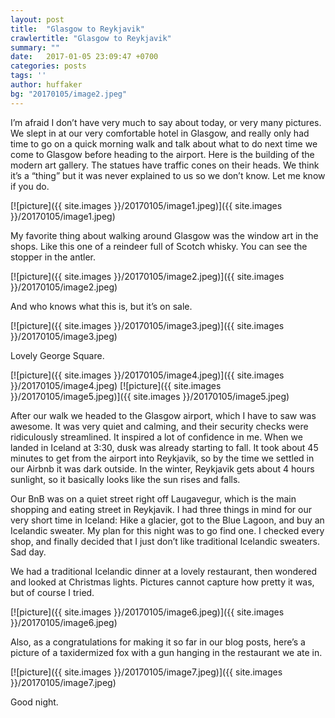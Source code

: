 ```yaml
---
layout: post
title:  "Glasgow to Reykjavik"
crawlertitle: "Glasgow to Reykjavik"
summary: ""
date:   2017-01-05 23:09:47 +0700
categories: posts
tags: ''
author: huffaker
bg: "20170105/image2.jpeg"
---
```


I’m afraid I don’t have very much to say about today, or very many pictures. We slept in at our very comfortable hotel in Glasgow, and really only had time to go on a quick morning walk and talk about what to do next time we come to Glasgow before heading to the airport. Here is the building of the modern art gallery. The statues have traffic cones on their heads. We think it’s a “thing” but it was never explained to us so we don’t know. Let me know if you do.

[![picture]({{ site.images }}/20170105/image1.jpeg)]({{ site.images }}/20170105/image1.jpeg)
 
My favorite thing about walking around Glasgow was the window art in the shops. Like this one of a reindeer full of Scotch whisky. You can see the stopper in the antler.

[![picture]({{ site.images }}/20170105/image2.jpeg)]({{ site.images }}/20170105/image2.jpeg)

And who knows what this is, but it’s on sale.
 
[![picture]({{ site.images }}/20170105/image3.jpeg)]({{ site.images }}/20170105/image3.jpeg)

Lovely George Square.

[![picture]({{ site.images }}/20170105/image4.jpeg)]({{ site.images }}/20170105/image4.jpeg)
[![picture]({{ site.images }}/20170105/image5.jpeg)]({{ site.images }}/20170105/image5.jpeg)

After our walk we headed to the Glasgow airport, which I have to saw was awesome. It was very quiet and calming, and their security checks were ridiculously streamlined. It inspired a lot of confidence in me.
When we landed in Iceland at 3:30, dusk was already starting to fall. It took about 45 minutes to get from the airport into Reykjavik, so by the time we settled in our Airbnb it was dark outside. In the winter, Reykjavik gets about 4 hours sunlight, so it basically looks like the sun rises and falls. 

Our BnB was on a quiet street right off Laugavegur, which is the main shopping and eating street in Reykjavik. I had three things in mind for our very short time in Iceland: Hike a glacier, got to the Blue Lagoon, and buy an Icelandic sweater. My plan for this night was to go find one. I checked every shop, and finally decided that I just don’t like traditional Icelandic sweaters. Sad day. 

We had a traditional Icelandic dinner at a lovely restaurant, then wondered and looked at Christmas lights. Pictures cannot capture how pretty it was, but of course I tried.

[![picture]({{ site.images }}/20170105/image6.jpeg)]({{ site.images }}/20170105/image6.jpeg)

Also, as a congratulations for making it so far in our blog posts, here’s a picture of a taxidermized fox with a gun hanging in the restaurant we ate in.

[![picture]({{ site.images }}/20170105/image7.jpeg)]({{ site.images }}/20170105/image7.jpeg)

Good night.
